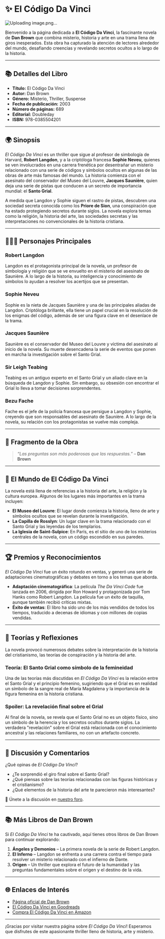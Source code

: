 # ✨ **El Código Da Vinci**  
![Uploading image.png…]()

Bienvenido a la página dedicada a **El Código Da Vinci**, la fascinante novela de **Dan Brown** que combina misterio, historia y arte en una trama llena de giros inesperados. Esta obra ha capturado la atención de lectores alrededor del mundo, desafiando creencias y revelando secretos ocultos a lo largo de la historia.

---

## 📚 **Detalles del Libro**  
- **Título:** El Código Da Vinci  
- **Autor:** Dan Brown  
- **Género:** Misterio, Thriller, Suspense  
- **Fecha de publicación:** 2003  
- **Número de páginas:** 689  
- **Editorial:** Doubleday  
- **ISBN:** 978-0385504201  

---

## 🌍 **Sinopsis**  
*El Código Da Vinci* es un thriller que sigue al profesor de simbología de Harvard, **Robert Langdon**, y a la criptóloga francesa **Sophie Neveu**, quienes se ven involucrados en una carrera frenética por desentrañar un misterio relacionado con una serie de códigos y símbolos ocultos en algunas de las obras de arte más famosas del mundo. La historia comienza con el asesinato del conservador del Museo del Louvre, **Jacques Saunière**, quien deja una serie de pistas que conducen a un secreto de importancia mundial: el **Santo Grial**.

A medida que Langdon y Sophie siguen el rastro de pistas, descubren una sociedad secreta conocida como los **Priore de Sion**, una conspiración que ha estado protegiendo secretos durante siglos. La novela explora temas como la religión, la historia del arte, las sociedades secretas y las interpretaciones no convencionales de la historia cristiana.

---

## 🧑‍🤝‍🧑 **Personajes Principales**

### **Robert Langdon**  
Langdon es el protagonista principal de la novela, un profesor de simbología y religión que se ve envuelto en el misterio del asesinato de Saunière. A lo largo de la historia, su inteligencia y conocimiento de símbolos lo ayudan a resolver los acertijos que se presentan.

### **Sophie Neveu**  
Sophie es la nieta de Jacques Saunière y una de las principales aliadas de Langdon. Criptóloga brillante, ella tiene un papel crucial en la resolución de los enigmas del código, además de ser una figura clave en el desenlace de la trama.

### **Jacques Saunière**  
Saunière es el conservador del Museo del Louvre y víctima del asesinato al inicio de la novela. Su muerte desencadena la serie de eventos que ponen en marcha la investigación sobre el Santo Grial.

### **Sir Leigh Teabing**  
Teabing es un antiguo experto en el Santo Grial y un aliado clave en la búsqueda de Langdon y Sophie. Sin embargo, su obsesión con encontrar el Grial lo lleva a tomar decisiones sorprendentes.

### **Bezu Fache**  
Fache es el jefe de la policía francesa que persigue a Langdon y Sophie, creyendo que son responsables del asesinato de Saunière. A lo largo de la novela, su relación con los protagonistas se vuelve más compleja.

---

## 📖 **Fragmento de la Obra**  
> *“Las preguntas son más poderosas que las respuestas.”* – **Dan Brown**

---

## 🏰 **El Mundo de El Código Da Vinci**  
La novela está llena de referencias a la historia del arte, la religión y la cultura europea. Algunos de los lugares más importantes en la trama incluyen:

- **El Museo del Louvre**: El lugar donde comienza la historia, lleno de arte y símbolos ocultos que se revelan durante la investigación.
- **La Capilla de Rosslyn**: Un lugar clave en la trama relacionado con el Santo Grial y las leyendas de los templarios.
- **La Iglesia de Saint-Sulpice**: En París, es el sitio de uno de los misterios centrales de la novela, con un código escondido en sus paredes.

---

## 🏆 **Premios y Reconocimientos**  
*El Código Da Vinci* fue un éxito rotundo en ventas, y generó una serie de adaptaciones cinematográficas y debates en torno a los temas que aborda.

- **Adaptación cinematográfica**: La película *The Da Vinci Code* fue lanzada en 2006, dirigida por Ron Howard y protagonizada por Tom Hanks como Robert Langdon. La película fue un éxito de taquilla, aunque también recibió críticas mixtas.
- **Éxito de ventas**: El libro ha sido uno de los más vendidos de todos los tiempos, traducido a decenas de idiomas y con millones de copias vendidas.

---

## 💭 **Teorías y Reflexiones**  
La novela provocó numerosos debates sobre la interpretación de la historia del cristianismo, las teorías de conspiración y la historia del arte.

### **Teoría: El Santo Grial como símbolo de la femineidad**  
Una de las teorías más discutidas en *El Código Da Vinci* es la relación entre el Santo Grial y el principio femenino, sugiriendo que el Grial es en realidad un símbolo de la sangre real de María Magdalena y la importancia de la figura femenina en la historia cristiana.

### **Spoiler: La revelación final sobre el Grial**  
Al final de la novela, se revela que el Santo Grial no es un objeto físico, sino un símbolo de la herencia y los secretos ocultos durante siglos. La verdadera "revelación" sobre el Grial está relacionada con el conocimiento ancestral y las relaciones familiares, no con un artefacto concreto.

---

## 💬 **Discusión y Comentarios**  
¿Qué opinas de *El Código Da Vinci*?  
- ¿Te sorprendió el giro final sobre el Santo Grial?  
- ¿Qué piensas sobre las teorías relacionadas con las figuras históricas y el cristianismo?  
- ¿Qué elementos de la historia del arte te parecieron más interesantes?

🔗 Únete a la discusión en [nuestro foro](https://github.com/savamidev/BookTrack/issues).

---

## 📚 **Más Libros de Dan Brown**  
Si *El Código Da Vinci* te ha cautivado, aquí tienes otros libros de Dan Brown para continuar explorando:

1. **Ángeles y Demonios** – La primera novela de la serie de Robert Langdon.
2. **El Inferno** – Langdon se enfrenta a una carrera contra el tiempo para resolver un misterio relacionado con el infierno de Dante.
3. **Origen** – Un thriller que explora el futuro de la humanidad y las preguntas fundamentales sobre el origen y el destino de la vida.

---

## 🌐 **Enlaces de Interés**  
- [Página oficial de Dan Brown](https://www.danbrown.com)  
- [El Código Da Vinci en Goodreads](https://www.goodreads.com/book/show/968.The_Da_Vinci_Code)  
- [Compra El Código Da Vinci en Amazon](https://www.amazon.com/dp/0385504209)

---

¡Gracias por visitar nuestra página sobre *El Código Da Vinci*! Esperamos que disfrutes de este apasionante thriller lleno de historia, arte y misterio.
